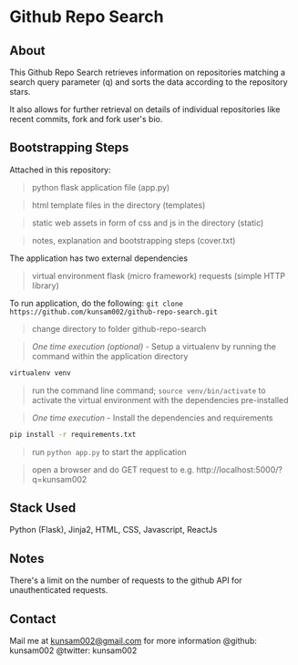Github Repo Search
====================

## About

This Github Repo Search retrieves information on repositories matching a search query parameter (q) and sorts the data according to the repository stars.

It also allows for further retrieval on details of individual repositories like recent commits, fork and fork user's bio.

## Bootstrapping Steps

Attached in this repository:
> python flask application file (app.py)

> html template files in the directory (templates)

> static web assets in form of css and js in the directory (static)

> notes, explanation and bootstrapping steps (cover.txt)

The application has two external dependencies
> virtual environment
> flask (micro framework)
> requests (simple HTTP library)

To run application, do the following:
``` git clone https://github.com/kunsam002/github-repo-search.git ```

> change directory to folder github-repo-search

> *One time execution (optional)* - Setup a virtualenv by running the command within the application directory
```bash
virtualenv venv
```
> run the command line command; ``` source venv/bin/activate ```  to activate the virtual environment with the dependencies pre-installed

> *One time execution* - Install the dependencies and requirements 
```bash
pip install -r requirements.txt
```
> run ```python app.py``` to start the application

> open a browser and do GET request to e.g. http://localhost:5000/?q=kunsam002


## Stack Used
Python (Flask),
Jinja2,
HTML,
CSS,
Javascript,
ReactJs

## Notes

There's a limit on the number of requests to the github API for unauthenticated requests.

## Contact

Mail me at kunsam002@gmail.com for more information
@github: kunsam002
@twitter: kunsam002
